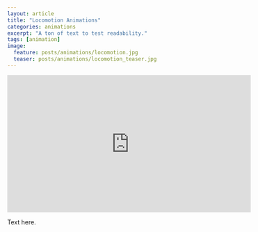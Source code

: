 ```yaml
---
layout: article
title: "Locomotion Animations"
categories: animations
excerpt: "A ton of text to test readability."
tags: [animation]
image:
  feature: posts/animations/locomotion.jpg
  teaser: posts/animations/locomotion_teaser.jpg
---
```


<iframe width="560" height="315" src="https://www.youtube.com/embed/CNkYE3PHh3c" frameborder="0" allow="accelerometer; autoplay; encrypted-media; gyroscope; picture-in-picture" allowfullscreen></iframe>

Text here.
